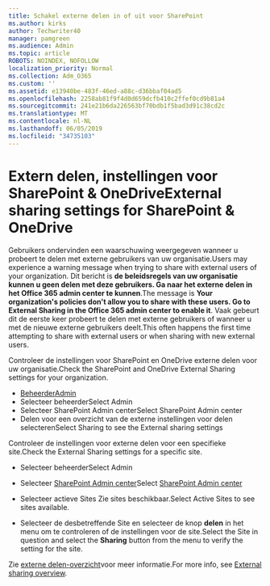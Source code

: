 ```yaml
---
title: Schakel externe delen in of uit voor SharePoint
ms.author: kirks
author: Techwriter40
manager: pamgreen
ms.audience: Admin
ms.topic: article
ROBOTS: NOINDEX, NOFOLLOW
localization_priority: Normal
ms.collection: Adm_O365
ms.custom: ''
ms.assetid: e13940be-483f-46ed-a88c-d36bbaf04ad5
ms.openlocfilehash: 2258ab81f9f4d0d659dcfb410c2ffef0cd9b81a4
ms.sourcegitcommit: 241e21b6da226563bf70bdb1f5bad3d91c38cd2c
ms.translationtype: MT
ms.contentlocale: nl-NL
ms.lasthandoff: 06/05/2019
ms.locfileid: "34735103"
---
```

# <a name="external-sharing-settings-for-sharepoint--onedrive"></a><span data-ttu-id="cf29a-102">Extern delen, instellingen voor SharePoint & OneDrive</span><span class="sxs-lookup"><span data-stu-id="cf29a-102">External sharing settings for SharePoint & OneDrive</span></span>

<span data-ttu-id="cf29a-103">Gebruikers ondervinden een waarschuwing weergegeven wanneer u probeert te delen met externe gebruikers van uw organisatie.</span><span class="sxs-lookup"><span data-stu-id="cf29a-103">Users may experience a warning message when trying to share with external users of your organization.</span></span> <span data-ttu-id="cf29a-104">Dit bericht is **de beleidsregels van uw organisatie kunnen u geen delen met deze gebruikers. Ga naar het externe delen in het Office 365 admin center te kunnen**.</span><span class="sxs-lookup"><span data-stu-id="cf29a-104">The message is **Your organization's policies don't allow you to share with these users. Go to External Sharing in the Office 365 admin center to enable it**.</span></span> <span data-ttu-id="cf29a-105">Vaak gebeurt dit de eerste keer probeert te delen met externe gebruikers of wanneer u met de nieuwe externe gebruikers deelt.</span><span class="sxs-lookup"><span data-stu-id="cf29a-105">This often happens the first time attempting to share with external users or when sharing with new external users.</span></span>

<span data-ttu-id="cf29a-106">Controleer de instellingen voor SharePoint en OneDrive externe delen voor uw organisatie.</span><span class="sxs-lookup"><span data-stu-id="cf29a-106">Check the SharePoint and OneDrive External Sharing settings for your organization.</span></span>

- [<span data-ttu-id="cf29a-107">Beheerder</span><span class="sxs-lookup"><span data-stu-id="cf29a-107">Admin</span></span>](https://admin.microsoft.com/AdminPortal/Home#/homepage">https://admin.microsoft.com/)
- <span data-ttu-id="cf29a-108">Selecteer beheerder</span><span class="sxs-lookup"><span data-stu-id="cf29a-108">Select Admin</span></span>
- <span data-ttu-id="cf29a-109">Selecteer SharePoint Admin center</span><span class="sxs-lookup"><span data-stu-id="cf29a-109">Select SharePoint Admin center</span></span>
- <span data-ttu-id="cf29a-110">Delen voor een overzicht van de externe instellingen voor delen selecteren</span><span class="sxs-lookup"><span data-stu-id="cf29a-110">Select Sharing to see the External sharing settings</span></span>

<span data-ttu-id="cf29a-111">Controleer de instellingen voor externe delen voor een specifieke site.</span><span class="sxs-lookup"><span data-stu-id="cf29a-111">Check the External Sharing settings for a specific site.</span></span>

- <span data-ttu-id="cf29a-112">Selecteer beheerder</span><span class="sxs-lookup"><span data-stu-id="cf29a-112">Select Admin</span></span>

- <span data-ttu-id="cf29a-113">Selecteer [SharePoint Admin center](https://admin.microsoft.com/AdminPortal/Home#/homepage">https://admin.microsoft.com/)</span><span class="sxs-lookup"><span data-stu-id="cf29a-113">Select [SharePoint Admin center](https://admin.microsoft.com/AdminPortal/Home#/homepage">https://admin.microsoft.com/)</span></span>

- <span data-ttu-id="cf29a-114">Selecteer actieve Sites Zie sites beschikbaar.</span><span class="sxs-lookup"><span data-stu-id="cf29a-114">Select Active Sites to see sites available.</span></span>
- <span data-ttu-id="cf29a-115">Selecteer de desbetreffende Site en selecteer de knop **delen** in het menu om te controleren of de instellingen voor de site.</span><span class="sxs-lookup"><span data-stu-id="cf29a-115">Select the Site in question and select the **Sharing** button from the menu to verify the setting for the site.</span></span>

<span data-ttu-id="cf29a-116">Zie [externe delen-overzicht](https://docs.microsoft.com/en-us/sharepoint/external-sharing-overview)voor meer informatie.</span><span class="sxs-lookup"><span data-stu-id="cf29a-116">For more info, see [External sharing overview](https://docs.microsoft.com/en-us/sharepoint/external-sharing-overview).</span></span>